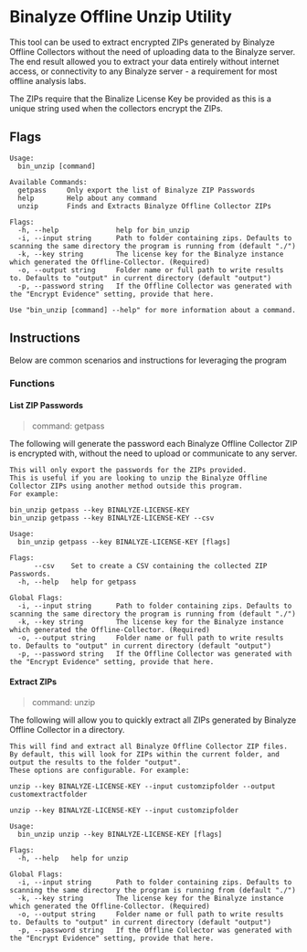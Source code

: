 # Binalyze Offline Unzip Utility
This tool can be used to extract encrypted ZIPs generated by Binalyze Offline Collectors without the need of uploading data to the Binalyze server.
The end result allowed you to extract your data entirely without internet access, or connectivity to any Binalyze server - a requirement for most offline analysis labs. 

The ZIPs require that the Binalize License Key be provided as this is a unique string used when the collectors encrypt the ZIPs.

## Flags
```
Usage:
  bin_unzip [command]

Available Commands:
  getpass     Only export the list of Binalyze ZIP Passwords
  help        Help about any command
  unzip       Finds and Extracts Binalyze Offline Collector ZIPs

Flags:
  -h, --help              help for bin_unzip
  -i, --input string      Path to folder containing zips. Defaults to scanning the same directory the program is running from (default "./")
  -k, --key string        The license key for the Binalyze instance which generated the Offline-Collector. (Required)
  -o, --output string     Folder name or full path to write results to. Defaults to "output" in current directory (default "output")
  -p, --password string   If the Offline Collector was generated with the "Encrypt Evidence" setting, provide that here.

Use "bin_unzip [command] --help" for more information about a command.
```

## Instructions

Below are common scenarios and instructions for leveraging the program

### Functions
#### List ZIP Passwords
> command: getpass

The following will generate the password each Binalyze Offline Collector ZIP is encrypted with, without the need to upload or communicate to any server. 

```
This will only export the passwords for the ZIPs provided. 
This is useful if you are looking to unzip the Binalyze Offline Collector ZIPs using another method outside this program. 
For example:

bin_unzip getpass --key BINALYZE-LICENSE-KEY
bin_unzip getpass --key BINALYZE-LICENSE-KEY --csv

Usage:
  bin_unzip getpass --key BINALYZE-LICENSE-KEY [flags]

Flags:
      --csv    Set to create a CSV containing the collected ZIP Passwords.
  -h, --help   help for getpass

Global Flags:
  -i, --input string      Path to folder containing zips. Defaults to scanning the same directory the program is running from (default "./")
  -k, --key string        The license key for the Binalyze instance which generated the Offline-Collector. (Required)
  -o, --output string     Folder name or full path to write results to. Defaults to "output" in current directory (default "output")
  -p, --password string   If the Offline Collector was generated with the "Encrypt Evidence" setting, provide that here.

```
#### Extract ZIPs
> command: unzip

The following will allow you to quickly extract all ZIPs generated by Binalyze Offline Collector in a directory. 

```
This will find and extract all Binalyze Offline Collector ZIP files. 
By default, this will look for ZIPs within the current folder, and output the results to the folder "output". 
These options are configurable. For example:

unzip --key BINALYZE-LICENSE-KEY --input customzipfolder --output customextractfolder

unzip --key BINALYZE-LICENSE-KEY --input customzipfolder

Usage:
  bin_unzip unzip --key BINALYZE-LICENSE-KEY [flags]

Flags:
  -h, --help   help for unzip

Global Flags:
  -i, --input string      Path to folder containing zips. Defaults to scanning the same directory the program is running from (default "./")
  -k, --key string        The license key for the Binalyze instance which generated the Offline-Collector. (Required)
  -o, --output string     Folder name or full path to write results to. Defaults to "output" in current directory (default "output")
  -p, --password string   If the Offline Collector was generated with the "Encrypt Evidence" setting, provide that here.
```
